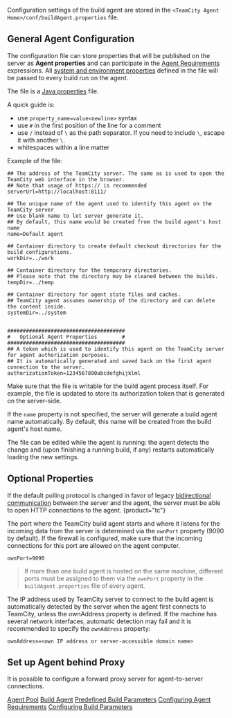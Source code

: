 [//]: # (title: Build Agent Configuration)
[//]: # (auxiliary-id: Build Agent Configuration)

Configuration settings of the build agent are stored in the `<TeamCity Agent Home>/conf/buildAgent.properties` file.

## General Agent Configuration

The configuration file can store properties that will be published on the server as __Agent properties__ and can participate in the [Agent Requirements](agent-requirements.md) expressions. All [system and environment properties](predefined-build-parameters.md#Agent+Properties) defined in the file will be passed to every build run on the agent.

The file is a [Java properties](http://java.sun.com/j2se/1.5.0/docs/api/java/util/Properties.html#load(java.io.InputStream)) file.

A quick guide is:
* use `property_name=value<newline>` syntax
* use `#` in the first position of the line for a comment
* use `/` instead of `\` as the path separator. If you need to include `\`, escape it with another `\`.
* whitespaces within a line matter

Example of the file:

```Shell
## The address of the TeamCity server. The same as is used to open the TeamCity web interface in the browser.
## Note that usage of https:// is recommended
serverUrl=http://localhost:8111/

## The unique name of the agent used to identify this agent on the TeamCity server
## Use blank name to let server generate it.
## By default, this name would be created from the build agent's host name
name=Default agent

## Container directory to create default checkout directories for the build configurations.
workDir=../work

## Container directory for the temporary directories.
## Please note that the directory may be cleaned between the builds.
tempDir=../temp
 
## Container directory for agent state files and caches.
## TeamCity agent assumes ownership of the directory and can delete the content inside.
systemDir=../system

 
######################################
#   Optional Agent Properties        #
######################################
## A token which is used to identify this agent on the TeamCity server for agent authorization purposes.
## It is automatically generated and saved back on the first agent connection to the server.
authorizationToken=1234567890abcdefghijklml

```

<note>

Make sure that the file is writable for the build agent process itself. For example, the file is updated to store its authorization token that is generated on the server-side.
</note>

If the `name` property is not specified, the server will generate a build agent name automatically. By default, this name will be created from the build agent's host name.

The file can be edited while the agent is running: the agent detects the change and (upon finishing a running build, if any) restarts automatically  loading the new settings. 

## Optional Properties

If the default polling protocol is changed in favor of legacy [bidirectional communication](setting-up-and-running-additional-build-agents.md#Bidirectional+Communication) between the server and the agent, the server must be able to open HTTP connections to the agent.
{product="tc"}

The port where the TeamCity build agent starts and where it listens for the incoming data from the server is determined via the `ownPort` property (9090 by default). If the firewall is configured, make sure that the incoming connections for this port are allowed on the agent computer.

```Shell
ownPort=9090

```

>If more than one build agent is hosted on the same machine, different ports must be assigned to them via the `ownPort` property in the `buildAgent.properties` file of every agent.

The IP address used by TeamCity server to connect to the build agent is automatically detected by the server when the agent first connects to TeamCity, unless the ownAddress property is defined. If the machine has several network interfaces, automatic detection may fail and it is recommended to specify the `ownAddress` property:

```Shell
ownAddress=<own IP address or server-accessible domain name>

```

## Set up Agent behind Proxy

It is possible to configure a forward proxy server for agent-to-server connections.

<include src="how-to.md" include-id="agent-proxy-server"/>

<seealso>
        <category ref="concepts">
            <a href="agent-pool.md">Agent Pool</a>
            <a href="build-agent.md">Build Agent</a>
        </category>
        <category ref="admin-guide">
            <a href="predefined-build-parameters.md">Predefined Build Parameters</a>
            <a href="configuring-agent-requirements.md">Configuring Agent Requirements</a>
            <a href="configuring-build-parameters.md">Configuring Build Parameters</a>
        </category>
</seealso>
